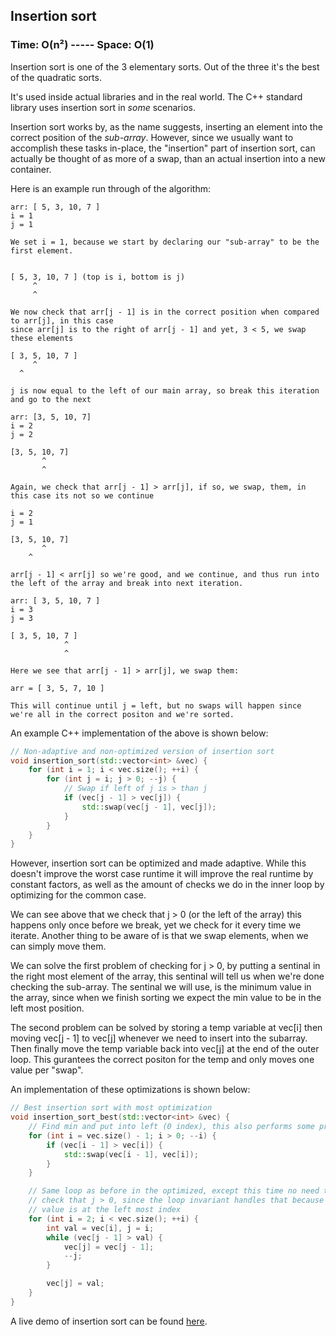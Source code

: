 ## Insertion sort
### Time: O(n²) ----- Space: O(1)

Insertion sort is one of the 3 elementary sorts. Out of the three it's the best of the quadratic sorts.

It's used inside actual libraries and in the real world. The C++ standard library uses insertion sort in _some_
scenarios.

Insertion sort works by, as the name suggests, inserting an element into the correct position of the _sub-array_.
However, since we usually want to accomplish these tasks in-place, the "insertion" part of insertion sort, can
actually be thought of as more of a swap, than an actual insertion into a new container.

Here is an example run through of the algorithm:

```
arr: [ 5, 3, 10, 7 ]
i = 1
j = 1

We set i = 1, because we start by declaring our "sub-array" to be the first element.


[ 5, 3, 10, 7 ] (top is i, bottom is j)
     ^
     ^

We now check that arr[j - 1] is in the correct position when compared to arr[j], in this case
since arr[j] is to the right of arr[j - 1] and yet, 3 < 5, we swap these elements

[ 3, 5, 10, 7 ]
     ^
  ^

j is now equal to the left of our main array, so break this iteration and go to the next

arr: [3, 5, 10, 7]
i = 2
j = 2

[3, 5, 10, 7]
       ^
       ^

Again, we check that arr[j - 1] > arr[j], if so, we swap, them, in this case its not so we continue

i = 2
j = 1

[3, 5, 10, 7]
       ^
    ^

arr[j - 1] < arr[j] so we're good, and we continue, and thus run into the left of the array and break into next iteration.

arr: [ 3, 5, 10, 7 ]
i = 3
j = 3

[ 3, 5, 10, 7 ]
            ^
            ^

Here we see that arr[j - 1] > arr[j], we swap them:

arr = [ 3, 5, 7, 10 ]

This will continue until j = left, but no swaps will happen since we're all in the correct positon and we're sorted.
```

An example C++ implementation of the above is shown below:

```cpp
// Non-adaptive and non-optimized version of insertion sort
void insertion_sort(std::vector<int> &vec) {
    for (int i = 1; i < vec.size(); ++i) {
        for (int j = i; j > 0; --j) {
            // Swap if left of j is > than j
            if (vec[j - 1] > vec[j]) {
                std::swap(vec[j - 1], vec[j]);
            }
        }
    }
}
```

However, insertion sort can be optimized and made adaptive.
While this doesn't improve the worst case runtime it will improve the real runtime by constant factors,
as well as the amount of checks we do in the inner loop by optimizing for the common case.

We can see above that we check that j > 0 (or the left of the array) this happens only once before we break,
yet we check for it every time we iterate. Another thing to be aware of is that we swap elements, when we can
simply move them.

We can solve the first problem of checking for j > 0, by putting a sentinal in the right most element of the
array, this sentinal will tell us when we're done checking the sub-array. The sentinal we will use, is the
minimum value in the array, since when we finish sorting we expect the min value to be in the left most position.

The second problem can be solved by storing a temp variable at vec[i] then moving vec[j - 1] to vec[j] whenever we
need to insert into the subarray. Then finally move the temp variable back into vec[j] at the end of the outer loop.
This gurantees the correct positon for the temp and only moves one value per "swap".

An implementation of these optimizations is shown below:

```cpp
// Best insertion sort with most optimization
void insertion_sort_best(std::vector<int> &vec) {
    // Find min and put into left (0 index), this also performs some pre-sorting
    for (int i = vec.size() - 1; i > 0; --i) {
        if (vec[i - 1] > vec[i]) {
            std::swap(vec[i - 1], vec[i]);
        }
    }

    // Same loop as before in the optimized, except this time no need to
    // check that j > 0, since the loop invariant handles that because the min
    // value is at the left most index
    for (int i = 2; i < vec.size(); ++i) {
        int val = vec[i], j = i;
        while (vec[j - 1] > val) {
            vec[j] = vec[j - 1];
            --j;
        }

        vec[j] = val;
    }
}
```

A live demo of insertion sort can be found [here](https://repl.it/@heyluis/inerstionSort).




